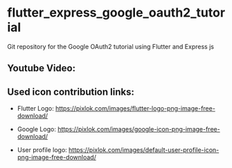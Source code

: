# flutter_express_google_oauth2_tutorial
Git repository for the Google OAuth2 tutorial using Flutter and Express js

## Youtube Video:

## Used icon contribution links:

- Flutter Logo: https://pixlok.com/images/flutter-logo-png-image-free-download/

- Google Logo: https://pixlok.com/images/google-icon-png-image-free-download/

- User profile logo: https://pixlok.com/images/default-user-profile-icon-png-image-free-download/


